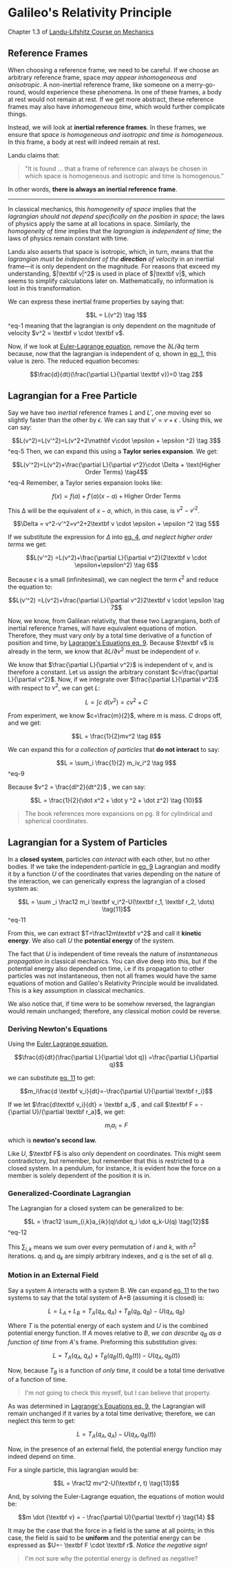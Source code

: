 #  Galileo's Relativity Principle

Chapter 1.3 of [Landu-Lifshitz Course on Mechanics](Landu-Lifshitz%20Course%20on%20Mechanics.md)

## Reference Frames

When choosing a reference frame, we need to be careful. If we choose an arbitrary reference frame, space *may appear inhomogeneous and anisotropic*. A non-inertial reference frame, like someone on a merry-go-round, would experience these phenomena. In one of these frames, a body at rest would not remain at rest. If we get more abstract, these reference frames may also have *inhomogeneous time*, which would further complicate things.

Instead, we will look at **inertial reference frames**. In these frames, we ensure that *space is homogeneous and isotropic and time is homogeneous.* In this frame, a body at rest will indeed remain at rest.

Landu claims that:

> "It is found ... that a frame of reference can always be chosen in which space is homogeneous and isotropic and time is homogenous."

In other words, **there is always an inertial reference frame**. 

---

In classical mechanics, this *homogeneity of space* implies that the *lagrangian should not depend specifically on the position in space*; the laws of physics apply the same at all locations in space. Similarly, the *homogeneity of time* implies that the *lagrangian is independent of time*; the laws of physics remain constant with time.

Landu also asserts that space is isotropic, which, in turn, means that the *lagrangian must be independent of the **direction** of velocity* in an inertial frame—it is only dependent on the magnitude. For reasons that exceed my understanding, $|\textbf v|^2$ is used in place of $|\textbf v|$, which seems to simplify calculations later on. Mathematically, no information is lost in this transformation.

We can express these inertial frame properties by saying that:

$$L = L(v^2) \tag 1$$
^eq-1
meaning that the lagrangian is only dependent on the magnitude of velocity $v^2 = \textbf v \cdot \textbf v$.

Now, if we look at [Euler-Lagrange equation](Lagrange's%20Equations.md#^eq-7), remove the ${\partial L}/{\partial q}$ term because, now that the lagrangian is independent of $q$, shown in [eq. 1](#^eq-1), this value is zero. The reduced equation becomes:

$$\frac{d}{dt}(\frac{\partial L}{\partial \textbf v})=0 \tag 2$$




## Lagrangian for a Free Particle

Say we have two *inertial* reference frames $L$ and $L'$, one moving ever so slightly faster than the other by $\epsilon$. We can say that $v' = v+\epsilon$ . Using this, we can say:

$$L(v^2)=L(v'^2)=L(v^2+2\mathbf v\cdot \epsilon + \epsilon ^2) \tag 3$$
^eq-5
Then, we can expand this using a **Taylor series expansion**. We get:

$$L(v'^2)=L(v^2)+\frac{\partial L}{\partial v^2}\cdot \Delta + \text{Higher Order Terms}  \tag4$$
^eq-4
Remember, a Taylor series expansion looks like:

$$f(x)=f(a)+f'(a)(x-a)+\text{Higher Order Terms}$$

This $∆$ will be the equivalent of $x-a$, which, in this case, is $v^2-v'^2$.

$$\Delta = v^2-v'^2=v^2+2\textbf v \cdot \epsilon + \epsilon ^2 \tag 5$$

If we substitute the expression for $\Delta$ into [eq. 4](#^eq-4), *and neglect higher order terms* we get:

$$L(v'^2) =L(v^2)+\frac{\partial L}{\partial v^2}(2\textbf v \cdot \epsilon+\epsilon^2) \tag 6$$

Because $\epsilon$ is a small (infinitesimal), we can neglect the term $\epsilon ^2$ and reduce the equation to:

$$L(v'^2) =L(v^2)+\frac{\partial L}{\partial v^2}2\textbf v \cdot \epsilon \tag 7$$

Now, we know, from Galilean relativity, that these two Lagrangians, both of inertial reference frames, will have equivalent equations of motion. Therefore, they must vary *only* by a total time derivative of a function of position and time, by [Lagrange's Equations eq. 9](Lagrange's%20Equations.md#^eq-9). Because $\textbf v$ is already in the term, we know that $\partial L / \partial v^2$ must be independent of $v$. 

We know that $\frac{\partial L}{\partial v^2}$ is independent of v, and is therefore a constant. Let us assign the arbitrary constant $c=\frac{\partial L}{\partial v^2}$. Now, if we integrate over $\frac{\partial L}{\partial v^2}$ with respect to $v^2$, we can get $L$:

$$L = \int c\ d(v^2) = cv^2+C$$

From experiment, we know $c=\frac{m}{2}$, where $m$ is mass. $C$ drops off, and we get:

$$L = \frac{1}{2}mv^2 \tag 8$$

We can expand this for *a collection of particles* that **do not interact** to say:

$$L = \sum_i \frac{1}{2} m_iv_i^2 \tag 9$$
^eq-9

Because $v^2 = \frac{dl^2}{dt^2}$ , we can say:

$$L = \frac{1}{2}(\dot x^2 + \dot y ^2 + \dot z^2) \tag {10}$$

> The book references more expansions on pg. 8 for cylindrical and spherical coordinates.


## Lagrangian for a System of Particles

In a **closed system**, particles *can interact* with each other, but no other bodies. If we take the independent-particle in [eq. 9](#^eq-9) Lagrangian and modify it by a function $U$ of the coordinates that varies depending on the nature of the interaction, we can generically express the lagrangian of a closed system as:

$$L = \sum _i \frac12 m_i \textbf v_i^2-U(\textbf r_1, \textbf r_2, \dots) \tag{11}$$
^eq-11

From this, we can extract $T=\frac12m\textbf v^2$ and call it **kinetic energy**. We also call $U$ the **potential energy** of the system.

The fact that $U$ is independent of time reveals the nature of *instantaneous propagation* in classical mechanics. You can dive deep into this, but if the potential energy also depended on time, i.e if its propagation to other particles was not instantaneous, then not all frames would have the same equations of motion and Galileo's Relativity Principle would be invalidated. This is a key assumption in classical mechanics.

We also notice that, if time were to be somehow reversed, the lagrangian would remain unchanged; therefore, any classical motion could be reverse.

### Deriving Newton's Equations

Using the [Euler Lagrange equation](Calculus%20of%20Variations.md#^euler-lagrange),

$$\frac{d}{dt}(\frac{\partial L}{\partial \dot q}) =\frac{\partial L}{\partial q}$$

 we can substitute [eq. 11](#^eq-11) to get:
 
$$m_i\frac{d \textbf v_i}{dt}=-\frac{\partial U}{\partial \textbf r_i}$$

If we let $\frac{d\textbf v_i}{dt} = \textbf a_i$ , and call $\textbf F = - {\partial U}/{\partial \textbf r_a}$, we get:

$$m_i a_i = F$$

which is **newton's second law.**

Like $U$, $\textbf F$ is also only dependent on coordinates. This might seem contradictory, but remember, but remember that this is restricted to a closed system. In a pendulum, for instance, it is evident how the force on a member is solely dependent of the position it is in.

### Generalized-Coordinate Lagrangian

The Lagrangian for a closed system can be generalized to be:

$$L = \frac12 \sum_{i,k}a_{ik}(q)\dot q_i \dot q_k-U(q) \tag{12}$$
^eq-12

This $\sum _{i,k}$ means we sum over every permutation of $i$ and $k$, with $n^2$ iterations. $q_i$ and $q_k$ are simply arbitrary indexes, and $q$ is the set of all $q$. 

### Motion in an External Field

Say a system A interacts with a system B. We can expand [eq. 11](#^eq-11) to the two systems to say that the total system of A+B (assuming it is closed) is:

$$L=L_A+L_B=T_A(q_A, \dot q_A)+T_B(q_B,\dot q_B)-U(q_A,q_B)$$

Where $T$ is the potential energy of each system and $U$ is the combined potential energy function. If $A$ moves relative to $B$, *we can describe $q_B$ as a function of time* from $A$'s frame. Preforming this substitution gives:

$$L = T_A(q_A, \dot q_A) + T_B(q_B(t), \dot q_B(t)) - U(q_A, q_B(t))$$

Now, because $T_B$ is a function of *only time*, it could be a total time derivative of a function of time.

> I'm not going to check this myself, but I can believe that property.

As was determined in [Lagrange's Equations eq. 9](Lagrange's%20Equations.md#^eq-9), the Lagrangian will remain unchanged if it varies by a total time derivative; therefore, we can neglect this term to get:

$$L=T_A(q_A, \dot q_A)-U(q_A, q_B(t)) \tag{12}$$

Now, in the presence of an external field, the potential energy function may indeed depend on time. 

For a single particle, this lagrangian would be:

$$L = \frac12 mv^2-U(\textbf r, t) \tag{13}$$

And, by solving the Euler-Lagrange equation, the equations of motion would be:

$$m \dot {\textbf v} = - \frac{\partial U}{\partial \textbf r} \tag{14} $$

It may be the case that the force in a field is the same at all points; in this case, the field is said to be **uniform** and the potential energy can be expressed as $U=- \textbf F \cdot \textbf r$. 
*Notice the negative sign!* 

> I'm not sure why the potential energy is defined as negative? 



  